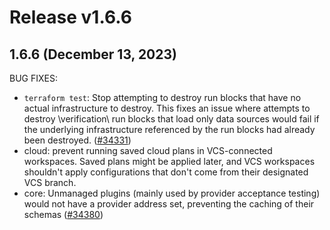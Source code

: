 # Release v1.6.6
## 1.6.6 (December 13, 2023)

BUG FIXES:
* `terraform test`: Stop attempting to destroy run blocks that have no actual infrastructure to destroy. This fixes an issue where attempts to destroy \verification\ run blocks that load only data sources would fail if the underlying infrastructure referenced by the run blocks had already been destroyed. ([#34331](https://github.com/hashicorp/terraform/pull/34331))
* cloud: prevent running saved cloud plans in VCS-connected workspaces. Saved plans might be applied later, and VCS workspaces shouldn't apply configurations that don't come from their designated VCS branch.
* core: Unmanaged plugins (mainly used by provider acceptance testing) would not have a provider address set, preventing the caching of their schemas ([#34380](https://github.com/hashicorp/terraform/issues/34380))

